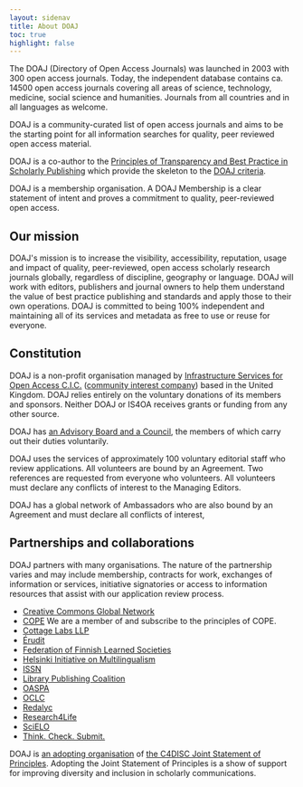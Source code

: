 ```yaml
---
layout: sidenav
title: About DOAJ
toc: true
highlight: false
---
```


The DOAJ (Directory of Open Access Journals) was launched in 2003 with 300 open access journals. Today, the independent database contains ca. 14500 open access journals covering all areas of science, technology, medicine, social science and humanities. Journals from all countries and in all languages as welcome.

DOAJ is a community-curated list of open access journals and aims to be the starting point for all information searches for quality, peer reviewed open access material. 

DOAJ is a co-author to the [Principles of Transparency and Best Practice in Scholarly Publishing](/apply/transparency) which provide the skeleton to the [DOAJ criteria](/apply/guide).

DOAJ is a membership organisation. A DOAJ Membership is a clear statement of intent and proves a commitment to quality, peer-reviewed open access.

## Our mission
DOAJ's mission is to increase the visibility, accessibility, reputation, usage and impact of quality, peer-reviewed, open access scholarly research journals globally, regardless of discipline, geography or language. DOAJ will work with editors, publishers and journal owners to help them understand the value of best practice publishing and standards and apply those to their own operations. DOAJ is committed to being 100% independent and maintaining all of its services and metadata as free to use or reuse for everyone.

## Constitution
DOAJ is a non-profit organisation managed by [Infrastructure Services for Open Access C.I.C.](http://is4oa.org/) ([community interest company](https://en.wikipedia.org/wiki/Community_interest_company)) based in the United Kingdom. DOAJ relies entirely on the voluntary donations of its members and sponsors. Neither DOAJ or IS4OA receives grants or funding from any other source.

DOAJ has [an Advisory Board and a Council](/board-council/), the members of which carry out their duties voluntarily.

DOAJ uses the services of approximately 100 voluntary editorial staff who review applications. All volunteers are bound by an Agreement. Two references are requested from everyone who volunteers. All volunteers must declare any conflicts of interest to the Managing Editors.

DOAJ has a global network of Ambassadors who are also bound by an Agreement and must declare all conflicts of interest,

## Partnerships and collaborations
DOAJ partners with many organisations. The nature of the partnership varies and may include membership, contracts for work, exchanges of information or services, initiative signatories or access to information resources that assist with our application review process.

+ [Creative Commons Global Network](https://network.creativecommons.org/)
+ [COPE](https://publicationethics.org/) We are a member of and subscribe to the principles of COPE.
+ [Cottage Labs LLP](https://cottagelabs.com/)
+ [Érudit](https://www.erudit.org/en/)
+ [Federation of Finnish Learned Societies](https://tsv.fi/en)
+ [Helsinki Initiative on Multilingualism](https://www.helsinki-initiative.org/)
+ [ISSN](https://www.issn.org/)
+ [Library Publishing Coalition](https://librarypublishing.org/)
+ [OASPA](https://oaspa.org/)
+ [OCLC](https://www.oclc.org/en/home.html)
+ [Redalyc](http://www.redalyc.org/home.oa)
+ [Research4Life](https://www.research4life.org/)
+ [SciELO](http://www.scielo.org/)
+ [Think. Check. Submit.](https://thinkchecksubmit.org/)

DOAJ is [an adopting organisation](https://c4disc.org/about/adopting-organizations/) of [the C4DISC Joint Statement of Principles](https://c4disc.org/principles/). Adopting the Joint Statement of Principles is a show of support for improving diversity and inclusion in scholarly communications.
